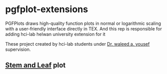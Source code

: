 # pgfplot-extensions

PGFPlots draws high-quality function plots in normal or logarithmic scaling with a user-friendly interface directly in TEX. And this rep is responsible for adding hci-lab helwan university extension for it

These project created by hci-lab students under [Dr. waleed a. yousef](https://github.com/DrWaleedAYousef) supervision.

## [Stem and Leaf](https://github.com/hci-lab/pgfplot-extensions/tree/master/Stem%20and%20Leaf%20plot) plot
